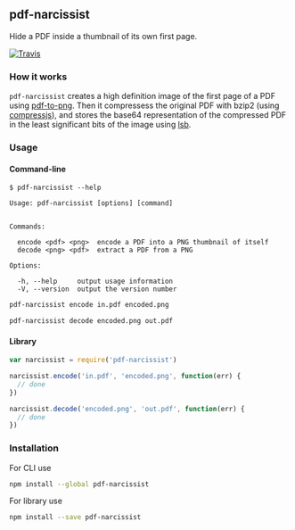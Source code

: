 ## pdf-narcissist

Hide a PDF inside a thumbnail of its own first page.

[![Travis](https://img.shields.io/travis/blahah/pdf-narcissist.svg)](https://travis-ci.org/blahah/pdf-narcissist)

### How it works

`pdf-narcissist` creates a high definition image of the first page of a PDF using [pdf-to-png](https://github.com/freeman-lab/pdf-to-png). Then it compressess the original PDF with bzip2 (using [compressjs](https://github.com/cscott/compressjs)), and stores the base64 representation of the compressed PDF in the least significant bits of the image using [lsb](https://github.com/hughsk/lsb).

### Usage

#### Command-line

```
$ pdf-narcissist --help

Usage: pdf-narcissist [options] [command]


Commands:

  encode <pdf> <png>  encode a PDF into a PNG thumbnail of itself
  decode <png> <pdf>  extract a PDF from a PNG

Options:

  -h, --help     output usage information
  -V, --version  output the version number

```

```bash
pdf-narcissist encode in.pdf encoded.png
```

```bash
pdf-narcissist decode encoded.png out.pdf
```

#### Library

```js
var narcissist = require('pdf-narcissist')

narcissist.encode('in.pdf', 'encoded.png', function(err) {
  // done
})

narcissist.decode('encoded.png', 'out.pdf', function(err) {
  // done
})
```

### Installation

For CLI use

```bash
npm install --global pdf-narcissist
```

For library use

```bash
npm install --save pdf-narcissist
```
